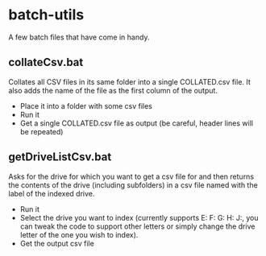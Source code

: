 # batch-utils

A few batch files that have come in handy.

## collateCsv.bat

Collates all CSV files in its same folder into a single COLLATED.csv file. It also adds the name of the file as the first column of the output.

* Place it into a folder with some csv files
* Run it
* Get a single COLLATED.csv file as output (be careful, header lines will be repeated)

## getDriveListCsv.bat

Asks for the drive for which you want to get a csv file for and then returns the contents of the drive (including subfolders) in a csv file named with the label of the indexed drive.

* Run it
* Select the drive you want to index (currently supports E: F: G: H: J:, you can tweak the code to support other letters or simply change the drive letter of the one you wish to index).
* Get the output csv file
